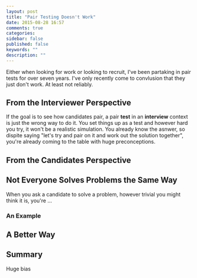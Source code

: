 ```yaml
---
layout: post
title: "Pair Testing Doesn't Work"
date: 2015-08-28 16:57
comments: true
categories: 
sidebar: false
published: false
keywords: ""
description: ""
---
```


Either when looking for work or looking to recruit, I've been partaking in pair tests for over seven years. I've only recently come to convlusion that they just don't work. At least not reliably.



<!-- more -->

## From the Interviewer Perspective

If the goal is to see how candidates pair, a pair **test** in an **interview** context is just the wrong way to do it. You set things up as a test and however hard you try, it won't be a realistic simulation. You already know the asnwer, so dispite saying "let's try and pair on it and work out the solution together", you're already coming to the table with huge preconceptions.


## From the Candidates Perspective


## Not Everyone Solves Problems the Same Way

When you ask a candidate to solve a problem, however trivial you might think it is, you're ...

### An Example

## A Better Way

## Summary

Huge bias
